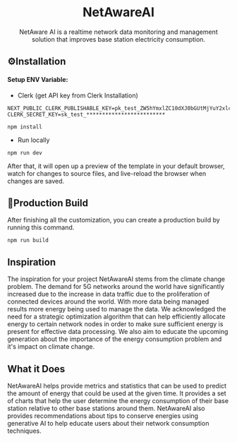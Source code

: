 <h1 align=center>NetAwareAI</h1>
<p align=center>NetAware AI is a realtime network data monitoring and management solution that improves base station electricity consumption.</p>




<!-- installation -->
## ⚙️Installation

#### Setup ENV Variable: 
- Clerk (get API key from Clerk Installation)
```
NEXT_PUBLIC_CLERK_PUBLISHABLE_KEY=pk_test_ZW5hYmxlZC10dXJ0bGUtMjYuY2xlcmsuYWNjb3VudHMuZGV2JA
CLERK_SECRET_KEY=sk_test_*************************
```

```
npm install
```

* Run locally

```
npm run dev
```

After that, it will open up a preview of the template in your default browser, watch for changes to source files, and live-reload the browser when changes are saved.

## 🔨Production Build

After finishing all the customization, you can create a production build by running this command.

```
npm run build
```

## Inspiration

The inspiration for your project NetAwareAI stems from the climate change problem. The demand for 5G networks around the world have significantly increased due to the increase in data traffic due to the proliferation of connected devices around the world. With more data being managed results more energy being used to manage the data. We acknowledged the need for a strategic optimization algorithm that can help efficiently allocate energy to certain network nodes in order to make sure sufficient energy is present for effective data processing. We also aim to educate the upcoming generation about the importance of the energy consumption problem and it's impact on climate change. 

## What it Does

NetAwareAI helps provide metrics and statistics that can be used to predict the amount of energy that could be used at the given time. It provides a set of charts that help the user determine the energy consumption of their base station relative to other base stations around them. NetAwareAI also provides recommendations about tips to conserve energies using generative AI to help educate users about their network consumption techniques.
